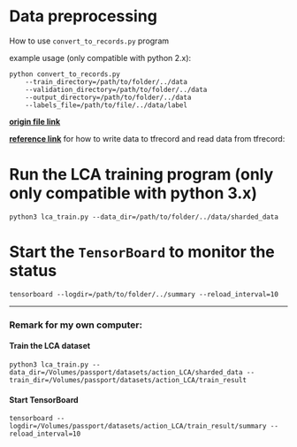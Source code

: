 # Data preprocessing

How to use `convert_to_records.py` program

example usage (only compatible with python 2.x): 
```
python convert_to_records.py
    --train_directory=/path/to/folder/../data
    --validation_directory=/path/to/folder/../data
    --output_directory=/path/to/folder/../data
    --labels_file=/path/to/file/../data/label 
```

[**origin file link**](https://github.com/tensorflow/models/blob/master/inception/inception/data/build_image_data.py)

[**reference link**](https://www.tensorflow.org/versions/r0.10/how_tos/reading_data/index.html#file-formats) for how to write data to tfrecord and read data from tfrecord:

# Run the LCA training program (only only compatible with python 3.x)

`python3 lca_train.py --data_dir=/path/to/folder/../data/sharded_data`

# Start the `TensorBoard` to monitor the status

`tensorboard --logdir=/path/to/folder/../summary --reload_interval=10`

---

### Remark for my own computer:

#### Train the LCA dataset

`python3 lca_train.py --data_dir=/Volumes/passport/datasets/action_LCA/sharded_data --train_dir=/Volumes/passport/datasets/action_LCA/train_result`

#### Start TensorBoard

`tensorboard --logdir=/Volumes/passport/datasets/action_LCA/train_result/summary --reload_interval=10`